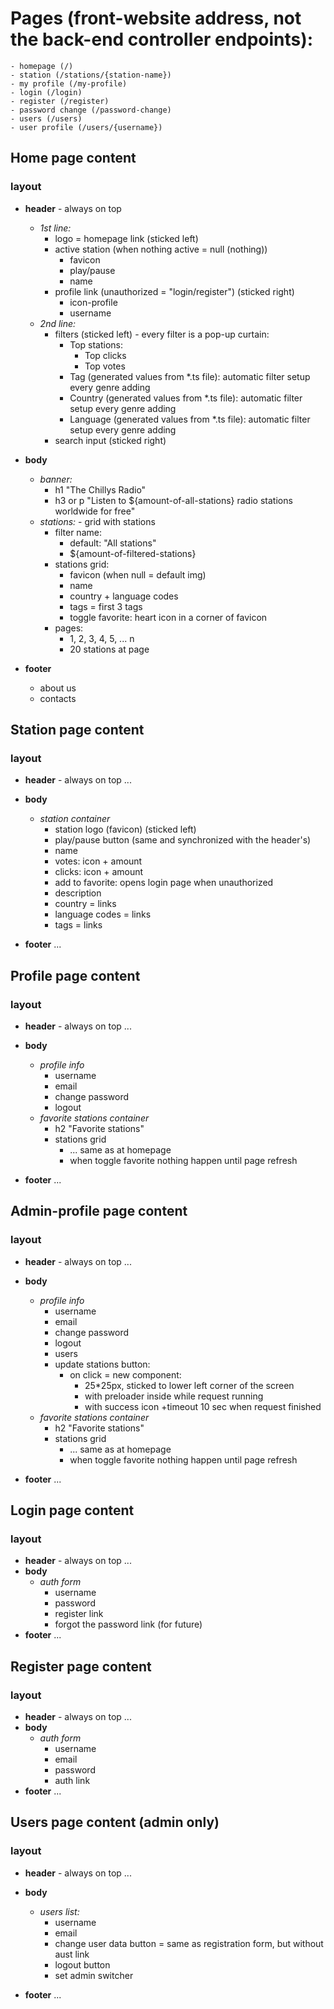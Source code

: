 # Pages (front-website address, not the back-end controller endpoints):

    - homepage (/)
    - station (/stations/{station-name})
    - my profile (/my-profile)
    - login (/login)
    - register (/register)
    - password change (/password-change)
    - users (/users)
    - user profile (/users/{username})

## Home page content

### layout

- **header** - always on top

  - _1st line:_
    - logo = homepage link (sticked left)
    - active station (when nothing active = null (nothing))
      - favicon
      - play/pause
      - name
    - profile link (unauthorized = "login/register") (sticked right)
      - icon-profile
      - username
  - _2nd line:_
    - filters (sticked left) - every filter is a pop-up curtain:
      - Top stations:
        - Top clicks
        - Top votes
      - Tag (generated values from \*.ts file): automatic filter setup every genre adding
      - Country (generated values from \*.ts file): automatic filter setup every genre adding
      - Language (generated values from \*.ts file): automatic filter setup every genre adding
    - search input (sticked right)

- **body**
  - _banner:_
    - h1 "The Chillys Radio"
    - h3 or p "Listen to ${amount-of-all-stations} radio stations worldwide for free"
  - _stations:_ - grid with stations
    - filter name:
      - default: "All stations"
      - ${amount-of-filtered-stations}
    - stations grid:
      - favicon (when null = default img)
      - name
      - country + language codes
      - tags = first 3 tags
      - toggle favorite: heart icon in a corner of favicon
    - pages:
      - 1, 2, 3, 4, 5, ... n
      - 20 stations at page
- **footer**
  - about us
  - contacts

## Station page content

### layout

- **header** - always on top
  ...
- **body**

  - _station container_
    - station logo (favicon) (sticked left)
    - play/pause button (same and synchronized with the header's)
    - name
    - votes: icon + amount
    - clicks: icon + amount
    - add to favorite: opens login page when unauthorized
    - description
    - country = links
    - language codes = links
    - tags = links

- **footer**
  ...

## Profile page content

### layout

- **header** - always on top
  ...
- **body**

  - _profile info_
    - username
    - email
    - change password
    - logout
  - _favorite stations container_
    - h2 "Favorite stations"
    - stations grid
      - ... same as at homepage
      - when toggle favorite nothing happen until page refresh

- **footer**
  ...

## Admin-profile page content

### layout

- **header** - always on top
  ...
- **body**

  - _profile info_
    - username
    - email
    - change password
    - logout
    - users
    - update stations button:
      - on click = new component:
        - 25\*25px, sticked to lower left corner of the screen
        - with preloader inside while request running
        - with success icon +timeout 10 sec when request finished
  - _favorite stations container_
    - h2 "Favorite stations"
    - stations grid
      - ... same as at homepage
      - when toggle favorite nothing happen until page refresh

- **footer**
  ...

## Login page content

### layout

- **header** - always on top
  ...
- **body**
  - _auth form_
    - username
    - password
    - register link
    - forgot the password link (for future)
- **footer**
  ...

## Register page content

### layout

- **header** - always on top
  ...
- **body**
  - _auth form_
    - username
    - email
    - password
    - auth link
- **footer**
  ...

## Users page content (admin only)

### layout

- **header** - always on top
  ...
- **body**

  - _users list:_
    - username
    - email
    - change user data button = same as registration form, but without aust link
    - logout button
    - set admin switcher

- **footer**
  ...

